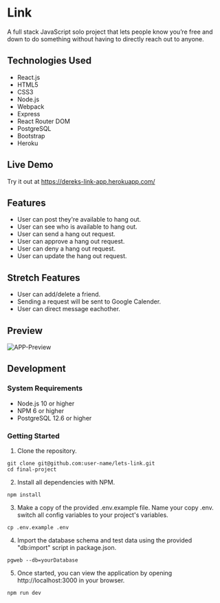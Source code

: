 # Link

A full stack JavaScript solo project that lets people know you’re free and down to do something without having to directly reach out to anyone.

## Technologies Used

- React.js
- HTML5
- CSS3
- Node.js
- Webpack
- Express
- React Router DOM
- PostgreSQL
- Bootstrap
- Heroku

## Live Demo

Try it out at https://dereks-link-app.herokuapp.com/

## Features

- User can post they're available to hang out.
- User can see who is available to hang out.
- User can send a hang out request.
- User can approve a hang out request. 
- User can deny a hang out request. 
- User can update the hang out request.

## Stretch Features

- User can add/delete a friend.
- Sending a request will be sent to Google Calender. 
- User can direct message eachother.

## Preview

![APP-Preview](https://user-images.githubusercontent.com/78568982/145882590-6de9e6ad-9305-45a5-ae4a-d9ecc285e271.gif)


## Development 

### System Requirements

- Node.js 10 or higher
- NPM 6 or higher
- PostgreSQL 12.6 or higher

### Getting Started

1. Clone the repository.
```
git clone git@github.com:user-name/lets-link.git
cd final-project
```
2. Install all dependencies with NPM.
```
npm install
```
3. Make a copy of the provided .env.example file. Name your copy .env. switch all config variables to your project's variables.
```
cp .env.example .env
```
4. Import the database schema and test data using the provided "db:import" script in package.json.
```
pgweb --db=yourDatabase
```
5. Once started, you can view the application by opening http://localhost:3000 in your browser.
```
npm run dev
```
